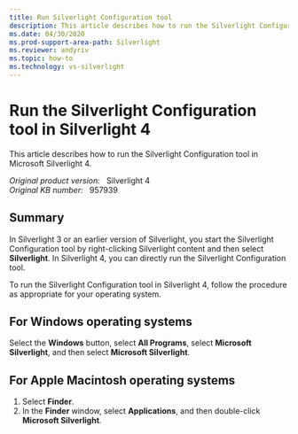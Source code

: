 ```yaml
---
title: Run Silverlight Configuration tool
description: This article describes how to run the Silverlight Configuration tool in Silverlight 4 for Microsoft Windows and Apple Macintosh operating systems.
ms.date: 04/30/2020
ms.prod-support-area-path: Silverlight
ms.reviewer: andyriv
ms.topic: how-to
ms.technology: vs-silverlight
---
```

# Run the Silverlight Configuration tool in Silverlight 4

This article describes how to run the Silverlight Configuration tool in Microsoft Silverlight 4.

_Original product version:_ &nbsp; Silverlight 4  
_Original KB number:_ &nbsp; 957939

## Summary

In Silverlight 3 or an earlier version of Silverlight, you start the Silverlight Configuration tool by right-clicking Silverlight content and then select **Silverlight**. In Silverlight 4, you can directly run the Silverlight Configuration tool.

To run the Silverlight Configuration tool in Silverlight 4, follow the procedure as appropriate for your operating system.

## For Windows operating systems

Select the **Windows** button, select **All Programs**, select **Microsoft Silverlight**, and then select **Microsoft Silverlight**.

## For Apple Macintosh operating systems

1. Select **Finder**.
2. In the **Finder** window, select **Applications**, and then double-click **Microsoft Silverlight**.
